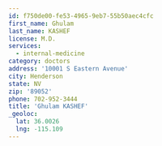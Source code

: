 ```yaml
---
id: f750de00-fe53-4965-9eb7-55b50aec4cfc
first_name: Ghulam
last_name: KASHEF
license: M.D.
services:
  - internal-medicine
category: doctors
address: '10001 S Eastern Avenue'
city: Henderson
state: NV
zip: '89052'
phone: 702-952-3444
title: 'Ghulam KASHEF'
_geoloc:
  lat: 36.0026
  lng: -115.109
---
```

